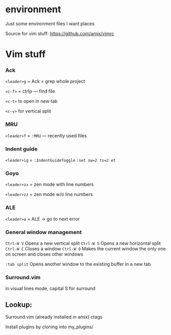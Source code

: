 # environment
Just some environment files I want places


Source for vim stuff:
https://github.com/amix/vimrc

# Vim stuff

### Ack

`<leader>g` = Ack = grep whole project

`<c-f>` = ctrlp — find file

`<c-t>` to open in new tab

`<c-v>` for vertical split

### MRU

`<leader>f` = `:MRU` — recently used files

### Indent guide

`<leader>ig` = `:IndentGuideToggle`
`:set sw=2 ts=2 et`

### Goyo

`<leader>zx` = zen mode with line numbers

`<leader>zz` = zen mode w/o line numbers

### ALE

`<leader>a` = ALE -> go to next error

### General window management

`Ctrl-W V`    Opens a new vertical split
`Ctrl-W S`    Opens a new horizontal split
`Ctrl-W C`    Closes a window
`Ctrl-W O`    Makes the current window the only one on screen and closes other windows

`:tab split`		Opens another window to the existing buffer in a new tab

### Surround.vim

in visual lines mode, capital S for surround


## Lookup: 

Surround.vim (already installed in amix) 
ctags


Install plugins by cloning into my_plugins/
